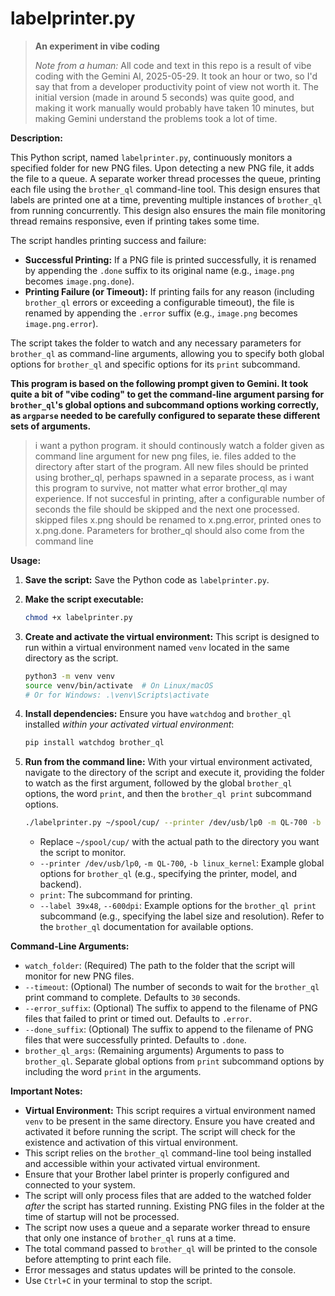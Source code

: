 # labelprinter.py

> **An experiment in vibe coding**
>
> *Note from a human:* All code and text in this repo is a result of vibe coding with the Gemini AI, 2025-05-29.
> It took an hour or two, so I'd say that from a developer productivity point of view not worth it.
> The initial version (made in around 5 seconds) was quite good, and making it work manually would probably have taken 10 minutes,
> but making Gemini understand the problems took a lot of time.


**Description:**

This Python script, named `labelprinter.py`, continuously monitors a specified folder for new PNG files. Upon detecting a new PNG file, it adds the file to a queue. A separate worker thread processes the queue, printing each file using the `brother_ql` command-line tool. This design ensures that labels are printed one at a time, preventing multiple instances of `brother_ql` from running concurrently. This design also ensures the main file monitoring thread remains responsive, even if printing takes some time.

The script handles printing success and failure:

* **Successful Printing:** If a PNG file is printed successfully, it is renamed by appending the `.done` suffix to its original name (e.g., `image.png` becomes `image.png.done`).
* **Printing Failure (or Timeout):** If printing fails for any reason (including `brother_ql` errors or exceeding a configurable timeout), the file is renamed by appending the `.error` suffix (e.g., `image.png` becomes `image.png.error`).

The script takes the folder to watch and any necessary parameters for `brother_ql` as command-line arguments, allowing you to specify both global options for `brother_ql` and specific options for its `print` subcommand.

**This program is based on the following prompt given to Gemini. It took quite a bit of "vibe coding" to get the command-line argument parsing for `brother_ql`'s global options and subcommand options working correctly, as `argparse` needed to be carefully configured to separate these different sets of arguments.**

> i want a python program.
> it should continously watch a folder given as command line argument for new png files, ie. files added to the directory after start of the program.
> All new files should be printed using brother\_ql, perhaps spawned in a separate process, as i want this program to survive, not matter what error brother\_ql may experience. If not succesful in printing, after a configurable number of seconds the file should be skipped and the next one processed. skipped files x.png should be renamed to x.png.error, printed ones to x.png.done. Parameters for brother\_ql should also come from the command line

**Usage:**

1.  **Save the script:** Save the Python code as `labelprinter.py`.
2.  **Make the script executable:**

    ```bash
    chmod +x labelprinter.py
    ```
3.  **Create and activate the virtual environment:** This script is designed to run within a virtual environment named `venv` located in the same directory as the script.

    ```bash
    python3 -m venv venv
    source venv/bin/activate  # On Linux/macOS
    # Or for Windows: .\venv\Scripts\activate
    ```
4.  **Install dependencies:** Ensure you have `watchdog` and `brother_ql` installed *within your activated virtual environment*:

    ```bash
    pip install watchdog brother_ql
    ```
5.  **Run from the command line:** With your virtual environment activated, navigate to the directory of the script and execute it, providing the folder to watch as the first argument, followed by the global `brother_ql` options, the word `print`, and then the `brother_ql print` subcommand options.

    ```bash
    ./labelprinter.py ~/spool/cup/ --printer /dev/usb/lp0 -m QL-700 -b linux_kernel print --label 39x48 --600dpi
    ```

    * Replace `~/spool/cup/` with the actual path to the directory you want the script to monitor.
    * `--printer /dev/usb/lp0`, `-m QL-700`, `-b linux_kernel`: Example global options for `brother_ql` (e.g., specifying the printer, model, and backend).
    * `print`: The subcommand for printing.
    * `--label 39x48`, `--600dpi`: Example options for the `brother_ql print` subcommand (e.g., specifying the label size and resolution). Refer to the `brother_ql` documentation for available options.

**Command-Line Arguments:**

* `watch_folder`: (Required) The path to the folder that the script will monitor for new PNG files.
* `--timeout`: (Optional) The number of seconds to wait for the `brother_ql` print command to complete. Defaults to `30` seconds.
* `--error_suffix`: (Optional) The suffix to append to the filename of PNG files that failed to print or timed out. Defaults to `.error`.
* `--done_suffix`: (Optional) The suffix to append to the filename of PNG files that were successfully printed. Defaults to `.done`.
* `brother_ql_args`: (Remaining arguments) Arguments to pass to `brother_ql`. Separate global options from `print` subcommand options by including the word `print` in the arguments.

**Important Notes:**

* **Virtual Environment:** This script requires a virtual environment named `venv` to be present in the same directory. Ensure you have created and activated it before running the script. The script will check for the existence and activation of this virtual environment.
* This script relies on the `brother_ql` command-line tool being installed and accessible within your activated virtual environment.
* Ensure that your Brother label printer is properly configured and connected to your system.
* The script will only process files that are added to the watched folder *after* the script has started running. Existing PNG files in the folder at the time of startup will not be processed.
* The script now uses a queue and a separate worker thread to ensure that only one instance of `brother_ql` runs at a time.
* The total command passed to `brother_ql` will be printed to the console before attempting to print each file.
* Error messages and status updates will be printed to the console.
* Use `Ctrl+C` in your terminal to stop the script.